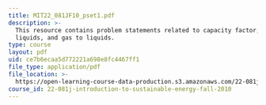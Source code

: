 ```yaml
---
title: MIT22_081JF10_pset1.pdf
description: >-
  This resource contains problem statements related to capacity factor, coal to
  liquids, and gas to liquids.
type: course
layout: pdf
uid: ce7b6ecaa5d772221a698e8fc4467ff1
file_type: application/pdf
file_location: >-
  https://open-learning-course-data-production.s3.amazonaws.com/22-081j-introduction-to-sustainable-energy-fall-2010/ce7b6ecaa5d772221a698e8fc4467ff1_MIT22_081JF10_pset1.pdf
course_id: 22-081j-introduction-to-sustainable-energy-fall-2010
---
```

